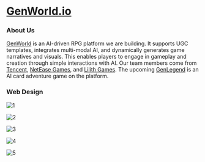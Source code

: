 # [GenWorld.io][1]

### About Us

[GenWorld][1] is an AI-driven RPG platform we are building. 
It supports UGC templates, integrates multi-modal AI, and dynamically generates game narratives and visuals. 
This enables players to engage in gameplay and creation through simple interactions with AI. 
Our team members come from [Tencent][2], [NetEase Games][3], and [Lilith Games][4]. 
The upcoming [GenLegend][5] is an AI card adventure game on the platform.

### Web Design

![1](https://github.com/CrazyDiamondGarage/genworld-website/assets/4829591/4885aec5-ba98-4509-87fa-be5135036afc)

![2](https://github.com/CrazyDiamondGarage/genworld-website/assets/4829591/7f944f52-acfa-4df9-b599-ac0d5746843d)

![3](https://github.com/CrazyDiamondGarage/genworld-website/assets/4829591/18bb43e4-29c7-4b69-9bb7-3e03cc4c6cd1)

![4](https://github.com/CrazyDiamondGarage/genworld-website/assets/4829591/a970057d-e68f-499c-ae8f-63f0485ad8b6)

![5](https://github.com/CrazyDiamondGarage/genworld-website/assets/4829591/6e60a4e8-2eb1-4f59-853e-a10b7397fc38)


[1]: https://genworld.io/
[2]: https://www.tencent.com/
[3]: https://www.neteasegames.com/
[4]: https://www.lilith.com/
[5]: https://legend.genworld.io/
